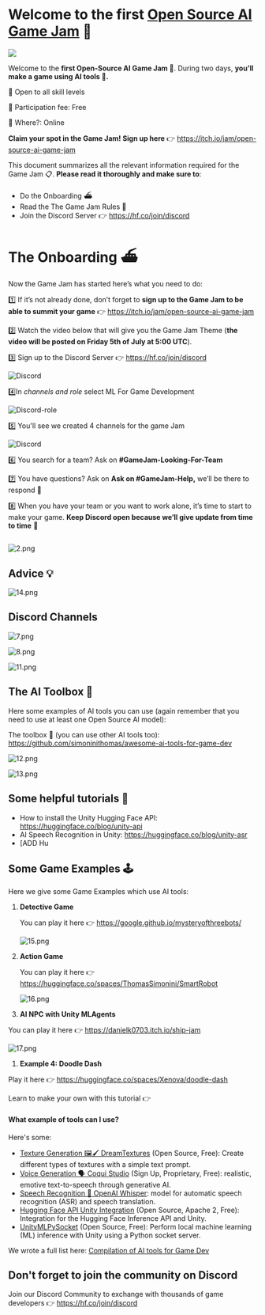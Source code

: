 # Welcome to the first [Open Source AI Game Jam](https://itch.io/jam/open-source-ai-game-jam) 🥳

![](https://img.itch.zone/aW1hZ2UyL2phbS8zMzExNDMvMTIyNDYzNzYucG5n/original/lXt9Rf.png)

Welcome to the **first Open-Source AI Game Jam 🎉**. During two days, **you’ll make a game using AI tools 🤖.**

🤝 Open to all skill levels

💸 Participation fee: Free

📍 Where?: Online

**Claim your spot in the Game Jam! Sign up here** 👉 https://itch.io/jam/open-source-ai-game-jam

This document summarizes all the relevant information required for the Game Jam 📋. **Please read it thoroughly and make sure to**:

- Do the Onboarding ⛴️
- Read the The Game Jam Rules 📜
- Join the Discord Server 👉 https://hf.co/join/discord

# The Onboarding ⛴️

Now the Game Jam has started here’s what you need to do:

1️⃣ If it’s not already done, don’t forget to **sign up to the Game Jam to be able to summit your game** 👉 https://itch.io/jam/open-source-ai-game-jam

2️⃣ Watch the video below that will give you the Game Jam Theme (**the video will be posted on Friday 5th of July at 5:00 UTC**).

3️⃣ Sign up to the Discord Server 👉 https://hf.co/join/discord

<img src="https://huggingface.co/datasets/huggingface/documentation-images/resolve/main/events/open-source-game-jam/discord.png" alt="Discord"/>

4️⃣In *channels and role* select ML For Game Development

<img src="https://huggingface.co/datasets/huggingface/documentation-images/resolve/main/events/open-source-game-jam/discord-role.png" alt="Discord-role"/>

5️⃣ You'll see we created 4 channels for the game Jam

<img src="https://huggingface.co/datasets/huggingface/documentation-images/resolve/main/events/open-source-game-jam/discord-channels.png" alt="Discord"/>

6️⃣ You search for a team? Ask on **#GameJam-Looking-For-Team**

7️⃣ You have questions? Ask on **Ask on #GameJam-Help,** we’ll be there to respond 🤗

8️⃣ When you have your team or you want to work alone, it’s time to start to make your game. **Keep Discord open because we’ll give update from time to time** 🤗






## 

![2.png](https://s3-us-west-2.amazonaws.com/secure.notion-static.com/70012c3a-7832-4d9d-a38c-b4f7326c82dd/2.png)

## Advice 💡

![14.png](https://s3-us-west-2.amazonaws.com/secure.notion-static.com/e7efbbde-ca72-4f17-aa20-f3b72c059891/14.png)

## Discord Channels

![7.png](https://s3-us-west-2.amazonaws.com/secure.notion-static.com/9d30e856-f743-4c27-9a8e-12f94f2cc8ff/7.png)

![8.png](https://s3-us-west-2.amazonaws.com/secure.notion-static.com/a5eda14b-d1bc-4bb6-be1a-4bf600a94c7e/8.png)

![11.png](https://s3-us-west-2.amazonaws.com/secure.notion-static.com/b50c7b59-4075-4a68-bda0-cb241a6ff0b5/11.png)

## The AI Toolbox 🧰

Here some examples of AI tools you can use (again remember that you need to use at least one Open Source AI model):

The toolbox 🧰 (you can use other AI tools too): https://github.com/simoninithomas/awesome-ai-tools-for-game-dev

![12.png](https://s3-us-west-2.amazonaws.com/secure.notion-static.com/c45e7173-8a7c-429c-81e1-3995da3f60f1/12.png)

![13.png](https://s3-us-west-2.amazonaws.com/secure.notion-static.com/d5266615-f52a-4285-afa2-f12bf59a2f72/13.png)

## Some helpful tutorials 📖

- How to install the Unity Hugging Face API: https://huggingface.co/blog/unity-api
- AI Speech Recognition in Unity: https://huggingface.co/blog/unity-asr
- [ADD Hu

## Some Game Examples 🕹️

Here we give some Game Examples which use AI tools:

1. **Detective Game**
    
    You can play it here 👉 https://google.github.io/mysteryofthreebots/
    
    ![15.png](https://s3-us-west-2.amazonaws.com/secure.notion-static.com/0a74a1b1-188b-4a98-810d-33aa745eae2b/15.png)
    
2. **Action Game**
    
    You can play it here 👉 https://huggingface.co/spaces/ThomasSimonini/SmartRobot
    
    ![16.png](https://s3-us-west-2.amazonaws.com/secure.notion-static.com/c1cb0282-d0b6-42f5-894a-3cfcd8db9bb0/16.png)
    
3. **AI NPC with Unity MLAgents**

You can play it here 👉 https://danielk0703.itch.io/ship-jam

![17.png]()

1. **Example 4: Doodle Dash**

Play it here 👉 https://huggingface.co/spaces/Xenova/doodle-dash

Learn to make your own with this tutorial 👉
#### What example of tools can I use?

Here's some:

- [Texture Generation 🖼️🖌️ DreamTextures](https://github.com/carson-katri/dream-textures) (Open Source, Free): Create different types of textures with a simple text prompt.
- [Voice Generation 🗣️ Coqui Studio](https://coqui.ai/) (Sign Up, Proprietary, Free): realistic, emotive text-to-speech through generative AI.
- [Speech Recognition 💬 OpenAI Whisper](https://huggingface.co/openai/whisper): model for automatic speech recognition (ASR) and speech translation.
- [Hugging Face API Unity Integration](https://github.com/huggingface/unity-api) (Open Source, Apache 2, Free): Integration for the Hugging Face Inference API and Unity.
- [UnityMLPySocket](https://github.com/dylanebert/UnityMLPySocket) (Open Source, Free): Perform local machine learning (ML) inference with Unity using a Python socket server.

We wrote a full list here: [Compilation of AI tools for Game Dev](https://github.com/simoninithomas/awesome-ai-tools-for-game-dev)

## Don't forget to join the community on Discord

Join our Discord Community to exchange with thousands of game developers 👉 https://hf.co/join/discord
